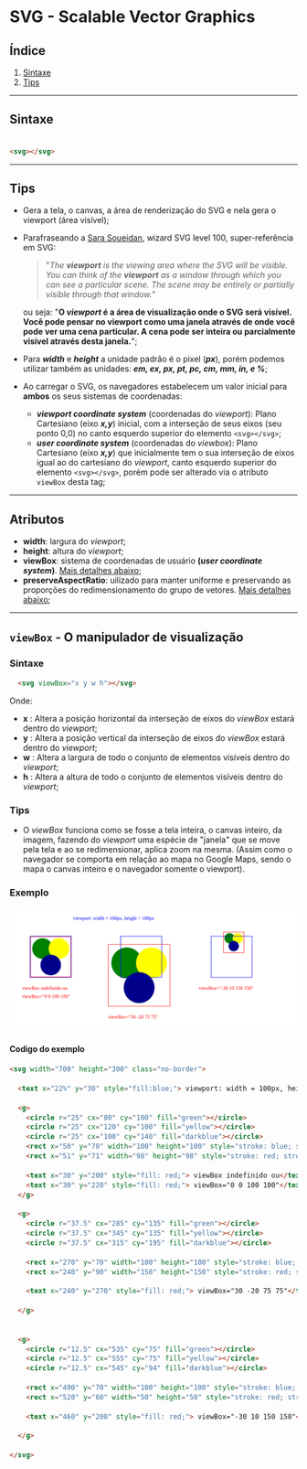 # SVG - Scalable Vector Graphics

## Índice

1. [Sintaxe](#sintaxe)
2. [Tips](#tips)



<a id="#sintaxe"></a>

---

## Sintaxe

```html

<svg></svg>

```

<a id="#tips"></a>

---

## Tips

- Gera a tela, o canvas, a área de renderização do SVG e nela gera o viewport (área visível);
- Parafraseando a [Sara Soueidan](http://www.sarasoueidan.com/), wizard SVG level 100,  super-referência em SVG:

  >"*The __viewport__ is the viewing area where the SVG will be visible. You can think of the __viewport__ as a window through which you can see a particular scene. The scene may be entirely or partially visible through that window.*"

    ou seja: "**O _viewport_ é a área de visualização onde o SVG será visível. Você pode pensar no viewport como uma janela através de onde você pode ver uma cena particular. A cena pode ser inteira ou parcialmente visível através desta janela.**";
- Para **_width_** e **_height_** a unidade padrão é o pixel (**_px_**), porém podemos utilizar também as unidades: **_em, ex, px, pt, pc, cm, mm, in, e %_**;
- Ao carregar o SVG, os navegadores estabelecem um valor inicial para **ambos** os seus sistemas de coordenadas:
  - **_viewport coordinate system_** (coordenadas do *viewport*): Plano Cartesiano (eixo **_x,y_**) inicial, com a interseção de seus eixos (seu ponto 0,0) no canto esquerdo superior do elemento `<svg></svg>`;
  - **_user coordinate system_** (coordenadas do *viewbox*): Plano Cartesiano (eixo **_x,y_**) que inicialmente tem o sua interseção de eixos igual ao do cartesiano do *viewport*, canto esquerdo superior do elemento `<svg></svg>`, porém pode ser alterado via o atributo `viewBox` desta tag;

---

## Atributos

- **width**: largura do *viewport*;
- **height**: altura do *viewport*;
- **viewBox**: sistema de coordenadas de usuário **(_user coordinate system_)**. [Mais detalhes abaixo](#viewboxDetails);
- **preserveAspectRatio**: uilizado para manter uniforme e preservando as proporções do redimensionamento do grupo de vetores. [Mais detalhes abaixo](#preservAspectRatioDetails);

<a id="#viewboxDetails"></a>

---

## `viewBox` - O manipulador de visualização

### Sintaxe

```html
  <svg viewBox="x y w h"></svg>
```

Onde:

- **x** :  Altera a posição horizontal da interseção de eixos do *viewBox* estará dentro do *viewport*;
- **y** : Altera a posição vertical da interseção de eixos do *viewBox* estará dentro do *viewport*;
- **w** : Altera a largura de todo o conjunto de elementos visíveis dentro do *viewport*;
- **h** : Altera a altura de todo o conjunto de elementos visíveis dentro do *viewport*;

### Tips

- O *viewBox* funciona como se fosse a tela inteira, o canvas inteiro, da imagem, fazendo do *viewport* uma espécie de "janela" que se move pela tela e ao se redimensionar, aplica zoom na mesma. (Assim como o navegador se comporta em relação ao mapa no Google Maps, sendo o mapa o canvas inteiro e o navegador somente o viewport).

### Exemplo

![Exemplo viewBox](viewBox-example.svg)

#### Codigo do exemplo

```html
<svg width="700" height="300" class="no-border">

  <text x="22%" y="30" style="fill:blue;"> viewport: width = 100px, height = 100px</text>

  <g>
    <circle r="25" cx="80" cy="100" fill="green"></circle>
    <circle r="25" cx="120" cy="100" fill="yellow"></circle>
    <circle r="25" cx="100" cy="140" fill="darkblue"></circle>              
    <rect x="50" y="70" width="100" height="100" style="stroke: blue; stroke-width: 1px; fill: transparent;" />
    <rect x="51" y="71" width="98" height="98" style="stroke: red; stroke-width: 1px; fill: transparent;" />

    <text x="30" y="200" style="fill: red;"> viewBox indefinido ou</text>
    <text x="30" y="220" style="fill: red;"> viewBox="0 0 100 100"</text>
  </g>

  <g>
    <circle r="37.5" cx="285" cy="135" fill="green"></circle>
    <circle r="37.5" cx="345" cy="135" fill="yellow"></circle>
    <circle r="37.5" cx="315" cy="195" fill="darkblue"></circle>

    <rect x="270" y="70" width="100" height="100" style="stroke: blue; stroke-width: 1px; fill: transparent;" />
    <rect x="240" y="90" width="150" height="150" style="stroke: red; stroke-width: 1px; fill: transparent;" />

    <text x="240" y="270" style="fill: red;"> viewBox="30 -20 75 75"</text>

  </g>


  <g>
    <circle r="12.5" cx="535" cy="75" fill="green"></circle>
    <circle r="12.5" cx="555" cy="75" fill="yellow"></circle>
    <circle r="12.5" cx="545" cy="94" fill="darkblue"></circle>

    <rect x="490" y="70" width="100" height="100" style="stroke: blue; stroke-width: 1px; fill: transparent;" />
    <rect x="520" y="60" width="50" height="50" style="stroke: red; stroke-width: 1px; fill: transparent;" />

    <text x="460" y="200" style="fill: red;"> viewBox="-30 10 150 150"</text>

  </g>

</svg>

```